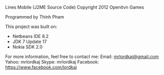 Lines Mobile (J2ME Source Code)
Copyright 2012 Openitvn Games

Programmed by Thinh Pham

This project was built on:
- Netbeans IDE 8.2
- JDK 7 Update 17
- Nokia SDK 2.0

For more information, feel free to contact me:
Email: mrlordkaj@gmail.com
Yahoo: mrlordkaj
Skype: mrlordkaj
Facebook: https://www.facebook.com/lordkaj